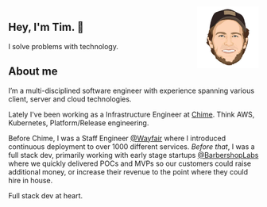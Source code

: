 <img alt="Tim Chepeleff"  align="right" src="https://github.com/timchepeleff/timchepeleff/blob/master/5407406.jpeg" width="124">

## Hey, I'm Tim. 👋 

I solve problems with technology. 


## About me

I’m a multi-disciplined software engineer with experience spanning various client, server and cloud technologies. 

Lately I've been working as a Infrastructure Engineer at [Chime](https://www.chime.com/). Think AWS, Kubernetes, Platform/Release engineering.  

Before Chime, I was a Staff Engineer [@Wayfair](https://tech.wayfair.com/) where I introduced continuous deployment to over 1000 different services. _Before that_, I was a full stack dev, primarily working with early stage startups [@BarbershopLabs](http://barbershoplabs.com/) where we quickly delivered POCs and MVPs so our customers could raise additional money, or increase their revenue to the point where they could hire in house.  

Full stack dev at heart.
